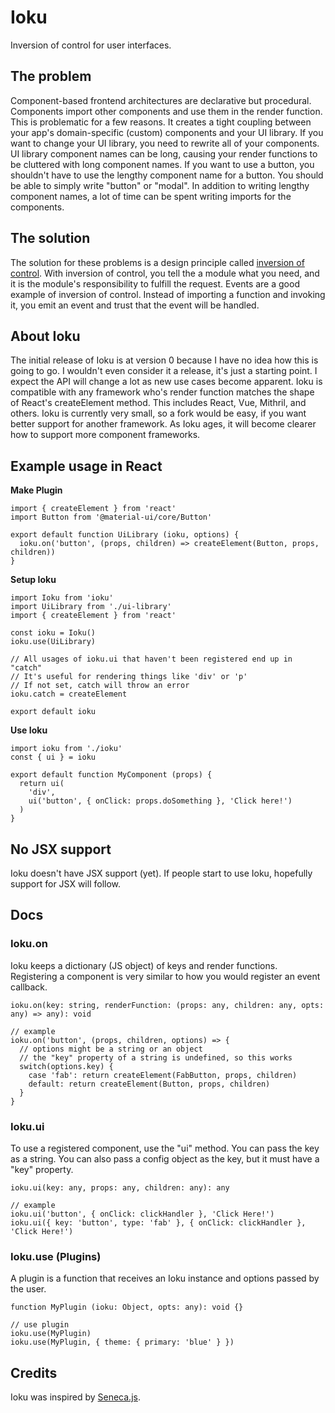 # Ioku
Inversion of control for user interfaces.

## The problem

Component-based frontend architectures are declarative but procedural.
Components import other components and use them in the render function.
This is problematic for a few reasons.  It creates a tight coupling between your app's
domain-specific (custom) components and your UI library. If you want to change your UI library,
you need to rewrite all of your components. UI library component names can be long,
causing your render functions to be cluttered with long component names. If you want
to use a button, you shouldn't have to use the lengthy component name for a button.
You should be able to simply write "button" or "modal". In addition to writing lengthy
component names, a lot of time can be spent writing imports for the components.

## The solution

The solution for these problems is a design principle called
[inversion of control](https://en.wikipedia.org/wiki/Inversion_of_control).
With inversion of control, you tell the a module what you need, and it is the
module's responsibility to fulfill the request. Events are a good example of inversion
of control. Instead of importing a function and invoking it, you emit an event and
trust that the event will be handled.

## About Ioku

The initial release of Ioku is at version 0 because I have no idea how this is going to go.
I wouldn't even consider it a release, it's just a starting point.
I expect the API will change a lot as new use cases become apparent. Ioku is compatible
with any framework who's render function matches the shape of React's createElement method.
This includes React, Vue, Mithril, and others. Ioku is currently very small, so a fork would
be easy, if you want better support for another framework.  As Ioku ages, it will become
clearer how to support more component frameworks.

## Example usage in React

**Make Plugin**
```
import { createElement } from 'react'
import Button from '@material-ui/core/Button'

export default function UiLibrary (ioku, options) {
  ioku.on('button', (props, children) => createElement(Button, props, children))
}
```

**Setup Ioku**
```
import Ioku from 'ioku'
import UiLibrary from './ui-library'
import { createElement } from 'react'

const ioku = Ioku()
ioku.use(UiLibrary)

// All usages of ioku.ui that haven't been registered end up in "catch"
// It's useful for rendering things like 'div' or 'p'
// If not set, catch will throw an error
ioku.catch = createElement

export default ioku
```

**Use Ioku**
```
import ioku from './ioku'
const { ui } = ioku

export default function MyComponent (props) {
  return ui(
    'div',
    ui('button', { onClick: props.doSomething }, 'Click here!')
  )
}
```

## No JSX support

Ioku doesn't have JSX support (yet). If people start to use Ioku, hopefully support for JSX will follow.

## Docs

### Ioku.on
Ioku keeps a dictionary (JS object) of keys and render functions.
Registering a component is very similar to how you would register an event callback.

```
ioku.on(key: string, renderFunction: (props: any, children: any, opts: any) => any): void

// example
ioku.on('button', (props, children, options) => {
  // options might be a string or an object
  // the "key" property of a string is undefined, so this works
  switch(options.key) {
    case 'fab': return createElement(FabButton, props, children)
    default: return createElement(Button, props, children)
  }
}
```

### Ioku.ui
To use a registered component, use the "ui" method.  You can pass the key as a string.
You can also pass a config object as the key, but it must have a "key" property.

```
ioku.ui(key: any, props: any, children: any): any

// example
ioku.ui('button', { onClick: clickHandler }, 'Click Here!')
ioku.ui({ key: 'button', type: 'fab' }, { onClick: clickHandler }, 'Click Here!')
```

### Ioku.use (Plugins)
A plugin is a function that receives an Ioku instance and options passed by the user.

```
function MyPlugin (ioku: Object, opts: any): void {}

// use plugin
ioku.use(MyPlugin)
ioku.use(MyPlugin, { theme: { primary: 'blue' } })
```

## Credits

Ioku was inspired by [Seneca.js](http://senecajs.org/).